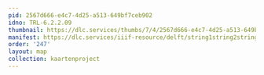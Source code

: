 ```yaml
---
pid: 2567d666-e4c7-4d25-a513-649bf7ceb902
idno: TRL-6.2.2.09
thumbnail: https://dlc.services/thumbs/7/4/2567d666-e4c7-4d25-a513-649bf7ceb902/full/400,339/0/default.jpg
manifest: https://dlc.services/iiif-resource/delft/string1string2string3/kaartenproject-2007/TRL-6.2.2.09
order: '247'
layout: map
collection: kaartenproject
---
```

